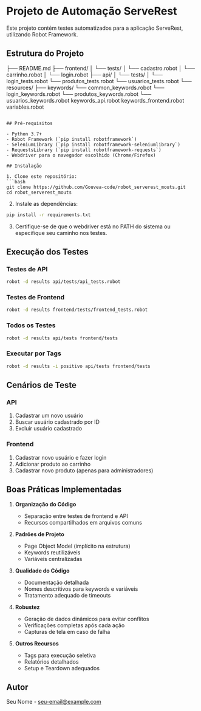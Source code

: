 # Projeto de Automação ServeRest

Este projeto contém testes automatizados para a aplicação ServeRest, utilizando Robot Framework.

## Estrutura do Projeto

├── README.md
├── frontend/
│   └── tests/
│       └── cadastro.robot
│       └── carrinho.robot
│       └── login.robot
├── api/
│   └── tests/
│       └── login_tests.robot
        └── produtos_tests.robot
        └── usuarios_tests.robot
└── resources/
    ├── keywords/
    └── common_keywords.robot
    └── login_keywords.robot
    └── produtos_keywords.robot
    └── usuarios_keywords.robot
    keywords_api.robot
    keywords_frontend.robot
    variables.robot
```

## Pré-requisitos

- Python 3.7+
- Robot Framework (`pip install robotframework`)
- SeleniumLibrary (`pip install robotframework-seleniumlibrary`)
- RequestsLibrary (`pip install robotframework-requests`)
- Webdriver para o navegador escolhido (Chrome/Firefox)

## Instalação

1. Clone este repositório:
```bash
git clone https://github.com/Gouvea-code/robot_serverest_mouts.git
cd robot_serverest_mouts
```

2. Instale as dependências:
```bash
pip install -r requirements.txt
```

3. Certifique-se de que o webdriver está no PATH do sistema ou especifique seu caminho nos testes.

## Execução dos Testes

### Testes de API

```bash
robot -d results api/tests/api_tests.robot
```

### Testes de Frontend

```bash
robot -d results frontend/tests/frontend_tests.robot
```

### Todos os Testes

```bash
robot -d results api/tests frontend/tests
```

### Executar por Tags

```bash
robot -d results -i positivo api/tests frontend/tests
```

## Cenários de Teste

### API
1. Cadastrar um novo usuário
2. Buscar usuário cadastrado por ID
3. Excluir usuário cadastrado

### Frontend
1. Cadastrar novo usuário e fazer login
2. Adicionar produto ao carrinho
3. Cadastrar novo produto (apenas para administradores)

## Boas Práticas Implementadas

1. **Organização do Código**
   - Separação entre testes de frontend e API
   - Recursos compartilhados em arquivos comuns

2. **Padrões de Projeto**
   - Page Object Model (implícito na estrutura)
   - Keywords reutilizáveis
   - Variáveis centralizadas

3. **Qualidade do Código**
   - Documentação detalhada
   - Nomes descritivos para keywords e variáveis
   - Tratamento adequado de timeouts

4. **Robustez**
   - Geração de dados dinâmicos para evitar conflitos
   - Verificações completas após cada ação
   - Capturas de tela em caso de falha

5. **Outros Recursos**
   - Tags para execução seletiva
   - Relatórios detalhados
   - Setup e Teardown adequados

## Autor

Seu Nome - [seu-email@example.com](mailto:seu-email@example.com)
